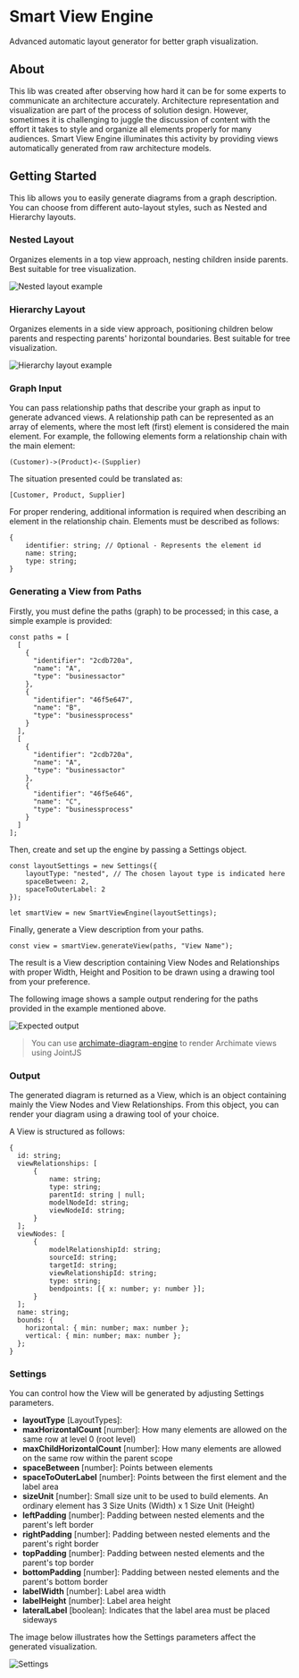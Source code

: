 # Smart View Engine

Advanced automatic layout generator for better graph visualization.

## About

This lib was created after observing how hard it can be for some experts to communicate an architecture accurately. Architecture representation and visualization are part of the process of solution design. However, sometimes it is challenging to juggle the discussion of content with the effort it takes to style and organize all elements properly for many audiences. Smart View Engine illuminates this activity by providing views automatically generated from raw architecture models.

## Getting Started

This lib allows you to easily generate diagrams from a graph description. You can choose from different 
auto-layout styles, such as Nested and Hierarchy layouts.

### Nested Layout

Organizes elements in a top view approach, nesting children inside parents. Best suitable
for tree visualization.

![Nested layout example](./docs/img/nested_layout.jpg)

### Hierarchy Layout

Organizes elements in a side view approach, positioning children below parents and respecting 
parents' horizontal boundaries. Best suitable for tree visualization.


![Hierarchy layout example](./docs/img/hierarchy_layout.jpg)

### Graph Input

You can pass relationship paths that describe your graph as input to generate advanced views. A relationship path
can be represented as an array of elements, where the most left (first) element is considered the
main element. For example, the following elements form a relationship chain with the main element:

```
(Customer)->(Product)<-(Supplier)
```

The situation presented could be translated as:

```
[Customer, Product, Supplier]
```

For proper rendering, additional information is required when describing
an element in the relationship chain. Elements must be described as follows:

```
{
    identifier: string; // Optional - Represents the element id
    name: string;
    type: string;
}
```

### Generating a View from Paths

Firstly, you must define the paths (graph) to be processed; in this case, a simple example is provided:

```
const paths = [
  [
    {
      "identifier": "2cdb720a",
      "name": "A",
      "type": "businessactor"
    },
    {
      "identifier": "46f5e647",
      "name": "B",
      "type": "businessprocess"
    }
  ],
  [
    {
      "identifier": "2cdb720a",
      "name": "A",
      "type": "businessactor"
    },
    {
      "identifier": "46f5e646",
      "name": "C",
      "type": "businessprocess"
    }
  ]
];
```

Then, create and set up the engine by passing a Settings object.

```
const layoutSettings = new Settings({
    layoutType: "nested", // The chosen layout type is indicated here
    spaceBetween: 2,
    spaceToOuterLabel: 2
});
  
let smartView = new SmartViewEngine(layoutSettings);
```

Finally, generate a View description from your paths.

```
const view = smartView.generateView(paths, "View Name");
```

The result is a View description containing View Nodes and Relationships with
proper Width, Height and Position to be drawn using a drawing tool from your
preference.

The following image shows a sample output rendering for the paths provided in the example mentioned above.

![Expected output](./docs/img/expected_output.jpg)

> You can use [archimate-diagram-engine](https://www.npmjs.com/package/@arktect-co/archimate-diagram-engine) to
> render Archimate views using JointJS

### Output

The generated diagram is returned as a View, which is an object containing mainly the View Nodes
and View Relationships. From this object, you can render your diagram using a drawing tool of
your choice.

A View is structured as follows:

```
{
  id: string;
  viewRelationships: [
      {
          name: string;
          type: string;
          parentId: string | null;
          modelNodeId: string;
          viewNodeId: string;
      }
  ];
  viewNodes: [
      {
          modelRelationshipId: string;
          sourceId: string;
          targetId: string;
          viewRelationshipId: string;
          type: string;
          bendpoints: [{ x: number; y: number }];
      }
  ];
  name: string;
  bounds: {
    horizontal: { min: number; max: number };
    vertical: { min: number; max: number };
  };
}
```

### Settings

You can control how the View will be generated by adjusting Settings parameters.

- **layoutType** [LayoutTypes]: 
- **maxHorizontalCount** [number]: How many elements are allowed on the same row at level 0 (root level)
- **maxChildHorizontalCount** [number]: How many elements are allowed on the same row within the parent scope
- **spaceBetween** [number]: Points between elements
- **spaceToOuterLabel** [number]: Points between the first element and the label area
- **sizeUnit** [number]: Small size unit to be used to build elements. An ordinary element has 3 Size Units (Width) x 1 Size Unit (Height)
- **leftPadding** [number]: Padding between nested elements and the parent's left border
- **rightPadding** [number]: Padding between nested elements and the parent's right border
- **topPadding** [number]: Padding between nested elements and the parent's top border
- **bottomPadding** [number]: Padding between nested elements and the parent's bottom border
- **labelWidth** [number]: Label area width
- **labelHeight** [number]: Label area height
- **lateralLabel** [boolean]: Indicates that the label area must be placed sideways

The image below illustrates how the Settings parameters affect the generated visualization.

![Settings](./docs/img/settings_overview.jpg)